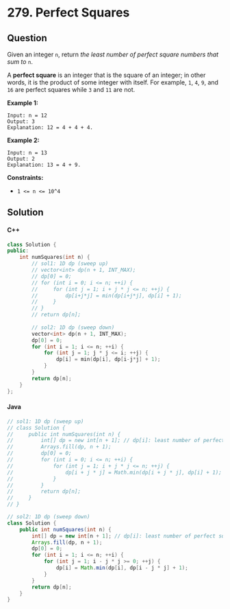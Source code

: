 # 279. Perfect Squares

## Question

Given an integer `n`, return _the least number of perfect square numbers that sum to_ `n`.

A **perfect square** is an integer that is the square of an integer; in other words, it is the product of some integer with itself. For example, `1`, `4`, `9`, and `16` are perfect squares while `3` and `11` are not.

**Example 1:**

```
Input: n = 12
Output: 3
Explanation: 12 = 4 + 4 + 4.
```

**Example 2:**

```
Input: n = 13
Output: 2
Explanation: 13 = 4 + 9.
```

**Constraints:**

* `1 <= n <= 10^4`

## Solution

#### C++

```cpp
class Solution {
public:
    int numSquares(int n) {
        // sol1: 1D dp (sweep up)
        // vector<int> dp(n + 1, INT_MAX);
        // dp[0] = 0;
        // for (int i = 0; i <= n; ++i) {
        //     for (int j = 1; i + j * j <= n; ++j) {
        //         dp[i+j*j] = min(dp[i+j*j], dp[i] + 1);
        //     }
        // }
        // return dp[n];
        
        // sol2: 1D dp (sweep down)
        vector<int> dp(n + 1, INT_MAX);
        dp[0] = 0;
        for (int i = 1; i <= n; ++i) {
            for (int j = 1; j * j <= i; ++j) {
                dp[i] = min(dp[i], dp[i-j*j] + 1);
            }
        }
        return dp[n];
    }
};
```

#### Java

```java
// sol1: 1D dp (sweep up)
// class Solution {
//     public int numSquares(int n) {
//         int[] dp = new int[n + 1]; // dp[i]: least number of perfect square numbers for i
//         Arrays.fill(dp, n + 1);
//         dp[0] = 0;
//         for (int i = 0; i <= n; ++i) {
//             for (int j = 1; i + j * j <= n; ++j) {
//                 dp[i + j * j] = Math.min(dp[i + j * j], dp[i] + 1);
//             }
//         }
//         return dp[n];
//     }
// }

// sol2: 1D dp (sweep down)
class Solution {
    public int numSquares(int n) {
        int[] dp = new int[n + 1]; // dp[i]: least number of perfect square numbers for i
        Arrays.fill(dp, n + 1);
        dp[0] = 0;
        for (int i = 1; i <= n; ++i) {
            for (int j = 1; i - j * j >= 0; ++j) {
                dp[i] = Math.min(dp[i], dp[i - j * j] + 1);
            }
        }
        return dp[n];
    }
}
```
